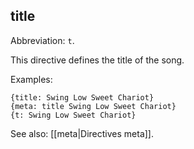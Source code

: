 ## title

Abbreviation: `t`.

This directive defines the title of the song.

Examples:

    {title: Swing Low Sweet Chariot}
    {meta: title Swing Low Sweet Chariot}
    {t: Swing Low Sweet Chariot}

See also: [[meta|Directives meta]].
